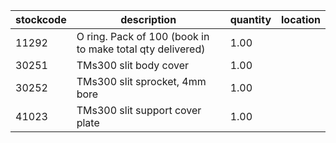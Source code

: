 |stockcode|description|quantity|location|
|---------|-----------|--------|--------|
|11292|O ring. Pack of 100 (book in to make total qty delivered)|1.00||
|30251|TMs300 slit body cover|1.00||
|30252|TMs300 slit sprocket, 4mm bore|1.00||
|41023|TMs300 slit support cover plate|1.00||
